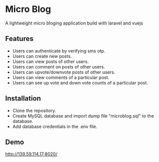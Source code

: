 
# Micro Blog 

A lightweight micro bloging application build with laravel and vuejs


## Features

- Users can authenticate by verifying sms otp.
- Users can create new posts.
- Users can view posts of other users.
- Users can comment on posts of other users.
- Users can upvote/downvote posts of other users.
- Users can view comments of a particular post.
- Users can see up vote and down vote counts of a particular post.


## Installation

- Clone the repository.
- Create MySQL database and import dump file "microblog.sql" to the database.
- Add database credentials in the .env file.


## Demo

http://139.59.114.17:8020/

